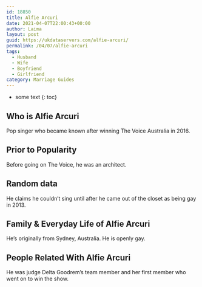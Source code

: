 ```yaml
---
id: 18850
title: Alfie Arcuri
date: 2021-04-07T22:00:43+00:00
author: Laima
layout: post
guid: https://ukdataservers.com/alfie-arcuri/
permalink: /04/07/alfie-arcuri
tags:
  - Husband
  - Wife
  - Boyfriend
  - Girlfriend
category: Marriage Guides
---
```


* some text
{: toc}


## Who is Alfie Arcuri
                  
                  
                  
Pop singer who became known after winning The Voice Australia in 2016.
                  
              
            
              
            
                
                
                
## Prior to Popularity
                  
                  
                  
Before going on The Voice, he was an architect.
                  
              
            
              
            
                
                
                
## Random data
                  
                  
                  
He claims he couldn&#8217;t sing until after he came out of the closet as being gay in 2013.
                  
              
            
              
            
                
                
                
## Family & Everyday Life of Alfie Arcuri
                  
                  
                  
He&#8217;s originally from Sydney, Australia. He is openly gay. 
                  
              
            
              
            
                
                
                
## People Related With Alfie Arcuri
                  
                  
                  
He was judge Delta Goodrem&#8217;s team member and her first member who went on to win the show.
                  
              
            
              
            
                
              
            
              
              
            
            
              
            
          
          
          